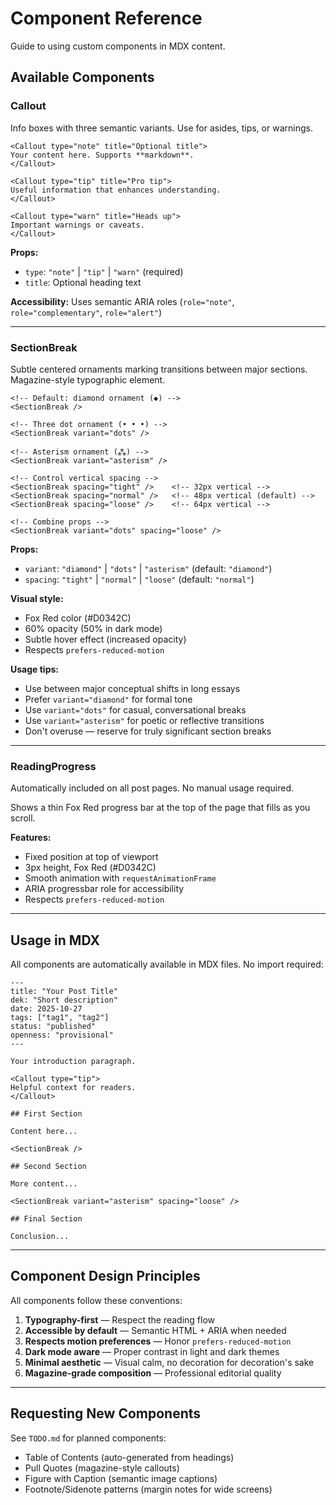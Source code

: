 # Component Reference

Guide to using custom components in MDX content.

## Available Components

### Callout

Info boxes with three semantic variants. Use for asides, tips, or warnings.

```mdx
<Callout type="note" title="Optional title">
Your content here. Supports **markdown**.
</Callout>

<Callout type="tip" title="Pro tip">
Useful information that enhances understanding.
</Callout>

<Callout type="warn" title="Heads up">
Important warnings or caveats.
</Callout>
```

**Props:**
- `type`: `"note"` | `"tip"` | `"warn"` (required)
- `title`: Optional heading text

**Accessibility:** Uses semantic ARIA roles (`role="note"`, `role="complementary"`, `role="alert"`)

---

### SectionBreak

Subtle centered ornaments marking transitions between major sections. Magazine-style typographic element.

```mdx
<!-- Default: diamond ornament (◆) -->
<SectionBreak />

<!-- Three dot ornament (• • •) -->
<SectionBreak variant="dots" />

<!-- Asterism ornament (⁂) -->
<SectionBreak variant="asterism" />

<!-- Control vertical spacing -->
<SectionBreak spacing="tight" />    <!-- 32px vertical -->
<SectionBreak spacing="normal" />   <!-- 48px vertical (default) -->
<SectionBreak spacing="loose" />    <!-- 64px vertical -->

<!-- Combine props -->
<SectionBreak variant="dots" spacing="loose" />
```

**Props:**
- `variant`: `"diamond"` | `"dots"` | `"asterism"` (default: `"diamond"`)
- `spacing`: `"tight"` | `"normal"` | `"loose"` (default: `"normal"`)

**Visual style:**
- Fox Red color (#D0342C)
- 60% opacity (50% in dark mode)
- Subtle hover effect (increased opacity)
- Respects `prefers-reduced-motion`

**Usage tips:**
- Use between major conceptual shifts in long essays
- Prefer `variant="diamond"` for formal tone
- Use `variant="dots"` for casual, conversational breaks
- Use `variant="asterism"` for poetic or reflective transitions
- Don't overuse — reserve for truly significant section breaks

---

### ReadingProgress

Automatically included on all post pages. No manual usage required.

Shows a thin Fox Red progress bar at the top of the page that fills as you scroll.

**Features:**
- Fixed position at top of viewport
- 3px height, Fox Red (#D0342C)
- Smooth animation with `requestAnimationFrame`
- ARIA progressbar role for accessibility
- Respects `prefers-reduced-motion`

---

## Usage in MDX

All components are automatically available in MDX files. No import required:

```mdx
---
title: "Your Post Title"
dek: "Short description"
date: 2025-10-27
tags: ["tag1", "tag2"]
status: "published"
openness: "provisional"
---

Your introduction paragraph.

<Callout type="tip">
Helpful context for readers.
</Callout>

## First Section

Content here...

<SectionBreak />

## Second Section

More content...

<SectionBreak variant="asterism" spacing="loose" />

## Final Section

Conclusion...
```

---

## Component Design Principles

All components follow these conventions:

1. **Typography-first** — Respect the reading flow
2. **Accessible by default** — Semantic HTML + ARIA when needed
3. **Respects motion preferences** — Honor `prefers-reduced-motion`
4. **Dark mode aware** — Proper contrast in light and dark themes
5. **Minimal aesthetic** — Visual calm, no decoration for decoration's sake
6. **Magazine-grade composition** — Professional editorial quality

---

## Requesting New Components

See `TODO.md` for planned components:
- Table of Contents (auto-generated from headings)
- Pull Quotes (magazine-style callouts)
- Figure with Caption (semantic image captions)
- Footnote/Sidenote patterns (margin notes for wide screens)
